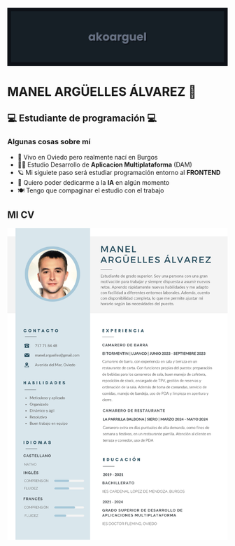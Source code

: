 ![akoarguel](principal.png)

# MANEL ARGÜELLES ÁLVAREZ 🧮

## 💻 Estudiante de programación 💻

### Algunas cosas sobre mí 

- 🏡 Vivo en Oviedo pero realmente nací en Burgos
- 👨‍🎓 Estudio Desarrollo de **Aplicacion Multiplataforma** (DAM)
- 🪐 Mi siguiete paso será estudiar programación entorno al **FRONTEND**
- 📎 Quiero poder dedicarme a la **IA** en algún momento
- 🍽️ Tengo que compaginar el estudio con el trabajo

## MI CV
![CV](imageCV.jpg)


